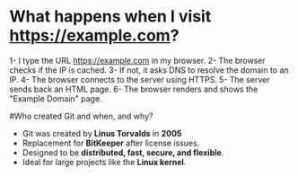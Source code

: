 # What happens when I visit https://example.com?

1- I type the URL https://example.com in my browser.
2- The browser checks if the IP is cached.
3- If not, it asks DNS to resolve the domain to an IP.
4- The browser connects to the server using HTTPS.
5- The server sends back an HTML page.
6- The browser renders and shows the "Example Domain" page.

#Who created Git and when, and why?


- Git was created by **Linus Torvalds** in **2005**
- Replacement for **BitKeeper** after license issues.  
- Designed to be **distributed, fast, secure, and flexible**.  
- Ideal for large projects like the **Linux kernel**.
